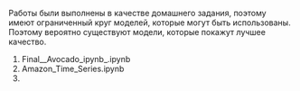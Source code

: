 Работы были выполнены в качестве домашнего задания, поэтому имеют ограниченный круг моделей, которые могут быть использованы. Поэтому вероятно существуют модели, которые покажут лучшее качество.
1. Final__Avocado_ipynb_.ipynb
2. Amazon_Time_Series.ipynb
3. 
